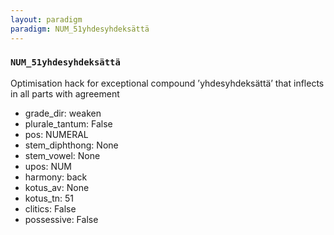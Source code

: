 ```yaml
---
layout: paradigm
paradigm: NUM_51yhdesyhdeksättä
---
```

### ` NUM_51yhdesyhdeksättä `

Optimisation hack for exceptional compound ’yhdesyhdeksättä’ that inflects in all parts with agreement
* grade_dir: weaken
* plurale_tantum: False
* pos: NUMERAL
* stem_diphthong: None
* stem_vowel: None
* upos: NUM
* harmony: back
* kotus_av: None
* kotus_tn: 51
* clitics: False
* possessive: False
